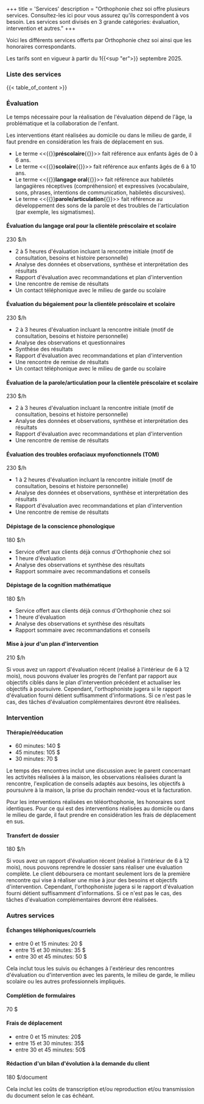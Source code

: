 +++
title = 'Services'
description = "Orthophonie chez soi offre plusieurs services.  Consultez-les ici pour vous assurez qu'ils correspondent à vos besoin.  Les services sont divisés en 3 grande catégories: évaluation, intervention et autres."
+++

Voici les différents services offerts par Orthophonie chez soi ainsi que les honoraires correspondants.

Les tarifs sont en vigueur à partir du 1{{<sup "er">}} septembre 2025.

### Liste des services

{{< table_of_content >}}

### Évaluation

Le temps nécessaire pour la réalisation de l'évaluation dépend de l'âge, la problématique et la collaboration de l'enfant.

Les interventions étant réalisées au domicile ou dans le milieu de garde, il faut prendre en considération les frais de déplacement en sus.

* Le terme <<{{<nbsp>}}**préscolaire**{{<nbsp>}}>> fait référence aux enfants âgés de 0 à 6 ans.
* Le terme <<{{<nbsp>}}**scolaire**{{<nbsp>}}>> fait référence aux enfants âgés de 6 à 10 ans.
* Le terme <<{{<nbsp>}}**langage oral**{{<nbsp>}}>> fait référence aux habiletés langagières réceptives (compréhension) et expressives (vocabulaire, sons, phrases, intentions de communication, habiletés discursives).
* Le terme <<{{<nbsp>}}**parole/articulation**{{<nbsp>}}>> fait référence au développement des sons de la parole et des troubles de l'articulation (par exemple, les sigmatismes).

#### Évaluation du langage oral pour la clientèle préscolaire et scolaire

230 $/h

* 2 à 5 heures d'évaluation incluant la rencontre initiale (motif de consultation, besoins et histoire personnelle)
* Analyse des données et observations, synthèse et interprétation des résultats
* Rapport d'évaluation avec recommandations et plan d'intervention
* Une rencontre de remise de résultats
* Un contact téléphonique avec le milieu de garde ou scolaire

#### Évaluation du bégaiement pour la clientèle préscolaire et scolaire

230 $/h

* 2 à 3 heures d'évaluation incluant la rencontre initiale (motif de consultation, besoins et histoire personnelle)
* Analyse des observations et questionnaires
* Synthèse des résultats
* Rapport d'évaluation avec recommandations et plan d'intervention
* Une rencontre de remise de résultats
* Un contact téléphonique avec le milieu de garde ou scolaire

#### Évaluation de la parole/articulation pour la clientèle préscolaire et scolaire

230 $/h

* 2 à 3 heures d'évaluation incluant la rencontre initiale (motif de consultation, besoins et histoire personnelle)
* Analyse des données et observations, synthèse et interprétation des résultats
* Rapport d'évaluation avec recommandations et plan d'intervention
* Une rencontre de remise de résultats

#### Évaluation des troubles orofaciaux myofonctionnels (TOM)

230 $/h

* 1 à 2 heures d'évaluation incluant la rencontre initiale (motif de consultation, besoins et histoire personnelle)
* Analyse des données et observations, synthèse et interprétation des résultats
* Rapport d'évaluation avec recommandations et plan d'intervention
* Une rencontre de remise de résultats

#### Dépistage de la conscience phonologique

180 $/h

* Service offert aux clients déjà connus d'Orthophonie chez soi
* 1 heure d'évaluation
* Analyse des observations et synthèse des résultats
* Rapport sommaire avec recommandations et conseils

#### Dépistage de la cognition mathématique

180 $/h

* Service offert aux clients déjà connus d'Orthophonie chez soi
* 1 heure d'évaluation
* Analyse des observations et synthèse des résultats
* Rapport sommaire avec recommandations et conseils

#### Mise à jour d'un plan d'intervention

210 $/h

Si vous avez un rapport d'évaluation récent (réalisé à l'intérieur de 6 à 12 mois), nous pouvons évaluer les progrès de l'enfant par rapport aux objectifs ciblés dans le plan d'intervention précédent et actualiser les objectifs à poursuivre. Cependant, l'orthophoniste jugera si le rapport d'évaluation fourni détient suffisamment d'informations. Si ce n'est pas le cas, des tâches d'évaluation complémentaires devront être réalisées.

### Intervention

#### Thérapie/rééducation

* 60 minutes: 140 $
* 45 minutes: 105 $
* 30 minutes: 70 $

Le temps des rencontres inclut une discussion avec le parent concernant les activités réalisées à la maison, les observations réalisées durant la rencontre, l'explication de conseils adaptés aux besoins, les objectifs à poursuivre à la maison, la prise du prochain rendez-vous et la facturation.

Pour les interventions réalisées en téléorthophonie, les honoraires sont identiques. Pour ce qui est des interventions réalisées au domicile ou dans le milieu de garde, il faut prendre en considération les frais de déplacement en sus.

#### Transfert de dossier

180 $/h

Si vous avez un rapport d'évaluation récent (réalisé à l'intérieur de 6 à 12 mois), nous pouvons reprendre le dossier sans réaliser une évaluation complète.  Le client déboursera ce montant seulement lors de la première rencontre qui vise à réaliser une mise à jour des besoins et objectifs d'intervention.  Cependant, l'orthophoniste jugera si le rapport d'évaluation fourni détient suffisamment d'informations. Si ce n'est pas le cas, des tâches d'évaluation complémentaires devront être réalisées.

### Autres services

#### Échanges téléphoniques/courriels

* entre 0 et 15 minutes: 20 $
* entre 15 et 30 minutes: 35 $
* entre 30 et 45 minutes: 50 $

Cela inclut tous les suivis ou échanges à l'extérieur des rencontres d'évaluation ou d'intervention avec les parents, le milieu de garde, le milieu scolaire ou les autres professionnels impliqués.

#### Complétion de formulaires

70 $

#### Frais de déplacement

* entre 0 et 15 minutes: 20$
* entre 15 et 30 minutes: 35$
* entre 30 et 45 minutes: 50$

#### Rédaction d'un bilan d'évolution à la demande du client

180 $/document

Cela inclut les coûts de transcription et/ou reproduction et/ou transmission du document selon le cas échéant.
